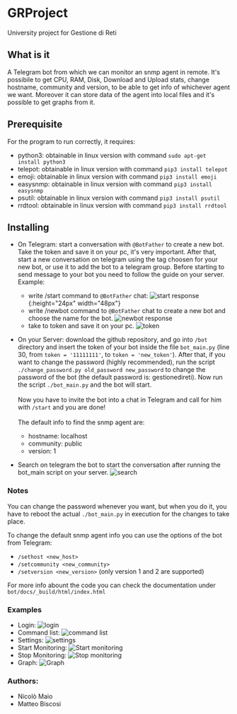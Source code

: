 # GRProject
University project for Gestione di Reti

## What is it
A Telegram bot from which we can monitor an snmp agent in remote.
It's possibile to get CPU, RAM, Disk, Download and Upload stats, change hostname, community and version, to be able to get info of whichever agent we want.
Moreover it can store data of the agent into local files and it's possible to get graphs from it.

## Prerequisite
For the program to run correctly, it requires:
- python3: obtainable in linux version with command `sudo apt-get install python3`
- telepot: obtainable in linux version with command `pip3 install telepot`
- emoji: obtainable in linux version with command `pip3 install emoji`
- easysnmp: obtainable in linux version with command `pip3 install easysnmp`
- psutil: obtainable in linux version with command `pip3 install psutil`
- rrdtool: obtainable in linux version with command `pip3 install rrdtool`

## Installing
- On Telegram: 
    start a conversation with `@BotFather` to create a new bot. Take the token and save it on your pc, it's very important. After that, start a new conversation on telegram using the tag choosen for your new bot, or use it to add the bot to a telegram group. Before starting to send message to your bot you need to follow the guide on your server.
    Example:
    - write /start command to `@BotFather` chat:
    ![start response](bot/docs/img/start.jpg){:height="24px" width="48px"}
    - write /newbot command to `@BotFather` chat to create a new bot and choose the name for the bot.
    ![newbot response](bot/docs/img/newbot.jpg)
    - take to token and save it on your pc.
    ![token](bot/docs/img/token.jpg)
    
- On your Server:
    download the github repository, and go into `/bot` directory and insert the token of your bot inside the file `bot_main.py` (line 30, from `token = '11111111'`, to `token = 'new_token'`). After that, if you want to change the password (highly recommended), run the script `./change_password.py old_password new_password` to change the password of the bot (the default password is: gestionedireti). Now run the script `./bot_main.py` and the bot will start. <br /><br />Now you have to invite the bot into a chat in Telegram and call for him with `/start` and you are done!<br /><br />
    The default info to find the snmp agent are:
    - hostname: localhost
    - community: public
    - version: 1 

- Search on telegram the bot to start the conversation after running the bot_main script on your server.
![search](bot/docs/img/search.jpg)
    
### Notes 
You can change the password whenever you want, but when you do it, you have to reboot the actual `./bot_main.py` in execution  for the changes to take place.

To change the default snmp agent info you can use the options of the bot from Telegram:
- `/sethost <new_host>`
- `/setcommunity <new_community>`
- `/setversion <new_version>` (only version 1 and 2 are supported)


For more info abount the code you can check the documentation under `bot/docs/_build/html/index.html`

### Examples
- Login:
![login](bot/docs/img/login.jpg)
- Command list:
![command list](bot/docs/img/CPU.jpg)
- Settings:
![settings](bot/docs/img/settings.jpg)
- Start Monitoring:
![Start monitoring](bot/docs/img/startMonitoring.jpg)
- Stop Monitoring:
![Stop monitoring](bot/docs/img/stopMonitoring.jpg)
- Graph:
![Graph](bot/docs/img/GraphDown.jpg)

### Authors:
- Nicolò Maio
- Matteo Biscosi
